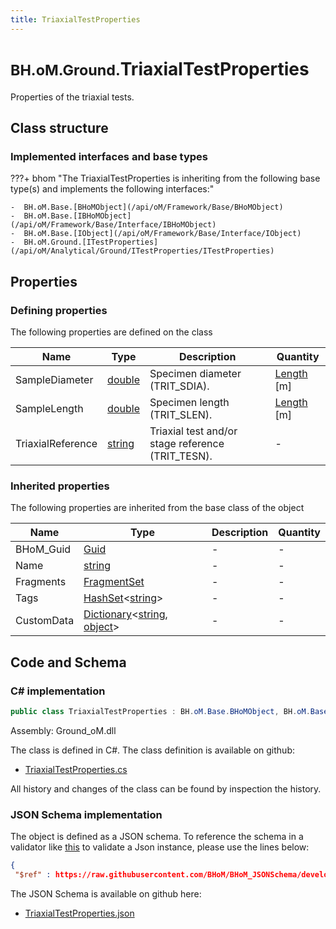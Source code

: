 ```yaml
---
title: TriaxialTestProperties
---
```


# <small>BH.oM.Ground.</small>**TriaxialTestProperties**

Properties of the triaxial tests.

## Class structure

### Implemented interfaces and base types

???+ bhom "The TriaxialTestProperties is inheriting from the following base type(s) and implements the following interfaces:"

    -  BH.oM.Base.[BHoMObject](/api/oM/Framework/Base/BHoMObject)
    -  BH.oM.Base.[IBHoMObject](/api/oM/Framework/Base/Interface/IBHoMObject)
    -  BH.oM.Base.[IObject](/api/oM/Framework/Base/Interface/IObject)
    -  BH.oM.Ground.[ITestProperties](/api/oM/Analytical/Ground/ITestProperties/ITestProperties)


## Properties



### Defining properties

The following properties are defined on the class

| Name             | Type             | Description      | Quantity         |
|------------------|------------------|------------------|------------------|
| SampleDiameter | [double](https://learn.microsoft.com/en-us/dotnet/api/System.Double?view=netstandard-2.0) | Specimen diameter (TRIT_SDIA). | [Length](/api/oM/Dimensional/Quantities/Attributes/Length) [m] |
| SampleLength | [double](https://learn.microsoft.com/en-us/dotnet/api/System.Double?view=netstandard-2.0) | Specimen length (TRIT_SLEN). | [Length](/api/oM/Dimensional/Quantities/Attributes/Length) [m] |
| TriaxialReference | [string](https://learn.microsoft.com/en-us/dotnet/api/System.String?view=netstandard-2.0) | Triaxial test and/or stage reference (TRIT_TESN). | - |


### Inherited properties
The following properties are inherited from the base class of the object

| Name             | Type             | Description      | Quantity         |
|------------------|------------------|------------------|------------------|
| BHoM_Guid | [Guid](https://learn.microsoft.com/en-us/dotnet/api/System.Guid?view=netstandard-2.0) | - | - |
| Name | [string](https://learn.microsoft.com/en-us/dotnet/api/System.String?view=netstandard-2.0) | - | - |
| Fragments | [FragmentSet](/api/oM/Framework/Base/FragmentSet) | - | - |
| Tags | [HashSet](https://learn.microsoft.com/en-us/dotnet/api/System.Collections.Generic.HashSet-1?view=netstandard-2.0)&lt;[string](https://learn.microsoft.com/en-us/dotnet/api/System.String?view=netstandard-2.0)&gt; | - | - |
| CustomData | [Dictionary](https://learn.microsoft.com/en-us/dotnet/api/System.Collections.Generic.Dictionary-2?view=netstandard-2.0)&lt;[string](https://learn.microsoft.com/en-us/dotnet/api/System.String?view=netstandard-2.0), [object](https://learn.microsoft.com/en-us/dotnet/api/System.Object?view=netstandard-2.0)&gt; | - | - |


## Code and Schema

### C# implementation

``` C# title="C#"
public class TriaxialTestProperties : BH.oM.Base.BHoMObject, BH.oM.Base.IBHoMObject, BH.oM.Base.IObject, BH.oM.Ground.ITestProperties
```

Assembly: Ground_oM.dll

The class is defined in C#. The class definition is available on github:

- [TriaxialTestProperties.cs](https://github.com/BHoM/BHoM/blob/develop/Ground_oM/ITestProperties\TriaxialTestProperties.cs)

All history and changes of the class can be found by inspection the history.
### JSON Schema implementation

The object is defined as a JSON schema. To reference the schema in a validator like [this](https://www.jsonschemavalidator.net/) to validate a Json instance, please use the lines below:

``` json title="JSON Schema"
{
 "$ref" : https://raw.githubusercontent.com/BHoM/BHoM_JSONSchema/develop/Ground_oM/TriaxialTestProperties.json}
```

The JSON Schema is available on github here:

- [TriaxialTestProperties.json](https://github.com/BHoM/BHoM_JSONSchema/blob/develop/Ground_oM/TriaxialTestProperties.json)
